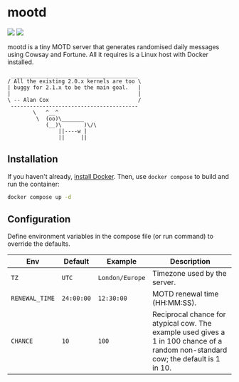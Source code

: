 # mootd

![](https://img.shields.io/badge/status-maintained-green) [![](https://img.shields.io/github/v/release/samcole8/mootd)](https://github.com/samcole8/mootd/releases/latest)

mootd is a tiny MOTD server that generates randomised daily messages using Cowsay and Fortune. All it requires is a Linux host with Docker installed.

```
 ________________________________________ 
/ All the existing 2.0.x kernels are too \
| buggy for 2.1.x to be the main goal.   |
|                                        |
\ -- Alan Cox                            /
 ---------------------------------------- 
        \   ^__^
         \  (oo)\_______
            (__)\       )\/\
                ||----w |
                ||     ||
```

## Installation

If you haven't already, [install Docker](https://docs.docker.com/engine/install/). Then, use `docker compose` to build and run the container:

```bash
docker compose up -d
```

## Configuration

Define environment variables in the compose file (or run command) to override the defaults.

| Env | Default | Example | Description |
|---|---|---|---|
| `TZ` | `UTC` | `London/Europe` | Timezone used by the server. |
| `RENEWAL_TIME` | `24:00:00` | `12:30:00` | MOTD renewal time (HH:MM:SS). |
| `CHANCE` | `10` | `100` | Reciprocal chance for atypical cow. The example used gives a 1 in 100 chance of a random non-standard cow; the default is 1 in 10. |